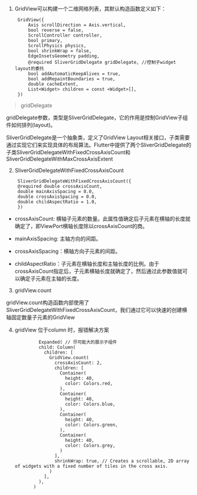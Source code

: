 1. GridView可以构建一个二维网格列表，其默认构造函数定义如下：


        GridView({
            Axis scrollDirection = Axis.vertical,
            bool reverse = false,
            ScrollController controller,
            bool primary,
            ScrollPhysics physics,
            bool shrinkWrap = false,
            EdgeInsetsGeometry padding,
            @required SliverGridDelegate gridDelegate, //控制子widget layout的委托
            bool addAutomaticKeepAlives = true,
            bool addRepaintBoundaries = true,
            double cacheExtent,
            List<Widget> children = const <Widget>[],
        })

>gridDelegate

gridDelegate参数，类型是SliverGridDelegate，它的作用是控制GridView子组件如何排列(layout)。

SliverGridDelegate是一个抽象类，定义了GridView Layout相关接口，子类需要通过实现它们来实现具体的布局算法。Flutter中提供了两个SliverGridDelegate的子类SliverGridDelegateWithFixedCrossAxisCount和SliverGridDelegateWithMaxCrossAxisExtent

2. SliverGridDelegateWithFixedCrossAxisCount

        SliverGridDelegateWithFixedCrossAxisCount({
        @required double crossAxisCount, 
        double mainAxisSpacing = 0.0,
        double crossAxisSpacing = 0.0,
        double childAspectRatio = 1.0,
        })

+ crossAxisCount: 横轴子元素的数量。此属性值确定后子元素在横轴的长度就确定了，即ViewPort横轴长度除以crossAxisCount的商。

+ mainAxisSpacing: 主轴方向的间距。

+ crossAxisSpacing：横轴方向子元素的间距。

+ childAspectRatio：子元素在横轴长度和主轴长度的比例。由于crossAxisCount指定后，子元素横轴长度就确定了，然后通过此参数值就可以确定子元素在主轴的长度。

3. gridView.count

gridView.count构造函数内部使用了SliverGridDelegateWithFixedCrossAxisCount，我们通过它可以快速的创建横轴固定数量子元素的GridView

4. gridView 位于column 时，报错解决方案

                Expanded( // 尽可能大的展示子组件
                child: Column(
                  children: [
                    GridView.count(
                      crossAxisCount: 2,
                      children: [
                        Container(
                          height: 40,
                          color: Colors.red,
                        ),
                        Container(
                          height: 40,
                          color: Colors.blue,
                        ),
                        Container(
                          height: 40,
                          color: Colors.green,
                        ),
                        Container(
                          height: 40,
                          color: Colors.grey,
                        )
                      ],
                      shrinkWrap: true, // Creates a scrollable, 2D array of widgets with a fixed number of tiles in the cross axis.
                    )
                  ],
                ),
              )